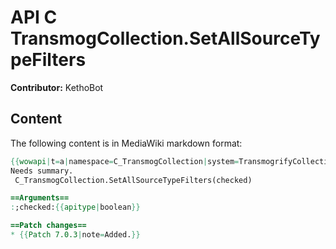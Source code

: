 # API C TransmogCollection.SetAllSourceTypeFilters

**Contributor:** KethoBot

## Content

The following content is in MediaWiki markdown format:

```mediawiki
{{wowapi|t=a|namespace=C_TransmogCollection|system=TransmogrifyCollection}}
Needs summary.
 C_TransmogCollection.SetAllSourceTypeFilters(checked)

==Arguments==
:;checked:{{apitype|boolean}}

==Patch changes==
* {{Patch 7.0.3|note=Added.}}
```